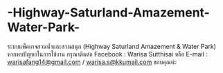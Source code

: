 # -Highway-Saturland-Amazement-Water-Park-
ระบบแพ็คเกจสวนน้ำและสวนสนุก  (Highway Saturland Amazement &amp; Water Park)
หากพบปัญหาในการใช้งาน กรุณาติดต่อ Facebook : Warisa Sutthisai หรือ E-mail : warisafang14@gmail.com / warisa.s@kkumail.com
ขอบคุณค่ะ

